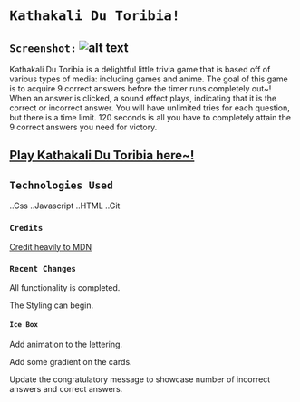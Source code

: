 # `Kathakali Du Toribia!`

## `Screenshot:` ![alt text](./assets/Screenshot%202024-04-04%20at%203.38.55 PM.png)






Kathakali Du Toribia is a delightful little trivia game that is based off of various types of media: including games and anime. 
The goal of this game is to acquire 9 correct answers before the timer runs completely out~!
When an answer is clicked, a sound effect plays, indicating that it is the correct or incorrect answer.
You will have unlimited tries for each question, but there is a time limit. 120 seconds is all you have to completely attain the 9 correct answers you need for victory.


## [Play Kathakali Du Toribia here~!](https://kathakalidutoribia.netlify.app/)


## `Technologies Used`

..Css
..Javascript
..HTML
..Git


### `Credits`

[Credit heavily to MDN](https://developer.mozilla.org/en-US/)


### `Recent Changes`
All functionality is completed.


The Styling can begin.



#### `Ice Box`

Add animation to the lettering.

Add some gradient on the cards.


Update the congratulatory message to showcase number of incorrect answers and correct answers.


